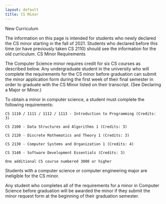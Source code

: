 ```yaml
---
layout: default
title: CS Minor
---
```


New Curriculum

The information on this page is intended for students who newly declared the CS minor starting in the fall of 2021.  Students who declared before this time (or have previously taken CS 2110) should see the information for the old curriculum.
CS Minor Requirements

The Computer Science minor requires credit for six CS courses as described below. Any undergraduate student in the university who will complete the requirements for the CS minor before graduation can submit the minor application form during the first week of their final semester in order to graduate with the CS Minor listed on their transcript.  (See Declaring a Major or Minor.)

To obtain a minor in computer science, a student must complete the following requirements:

    CS 1110 / 1111 / 1112 / 1113 - Introduction to Programming (Credits: 3)

    CS 2100 - Data Structures and Algorithms 1 (Credits: 3)

    CS 2120 - Discrete Mathematics and Theory 1 (Credits: 3)

    CS 2130 - Computer Systems and Organization 1 (Credits: 4)

    CS 3140 - Software Development Essentials (Credits: 3)

    One additional CS course numbered 3000 or higher

Students with a computer science or computer engineering major are ineligible for the CS minor.

Any student who completes all of the requirements for a minor in Computer Science before graduation will be awarded the minor if they submit the minor request form at the beginning of their graduation semester.
